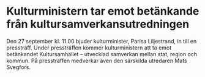 # Kulturministern tar emot betänkande från kultursamverkansutredningen

Den 27 september kl. 11.00 bjuder kulturminister, Parisa Liljestrand, in till en pressträff. Under pressträffen kommer kulturministern att ta emot betänkandet Kultursamhället – utvecklad samverkan mellan stat, region och kommun. På pressträffen medverkar även den särskilda utredaren Mats Svegfors.
